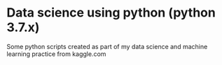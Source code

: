 # Data science using python (python 3.7.x)

Some python scripts created as part of my data science and machine learning practice from kaggle.com
